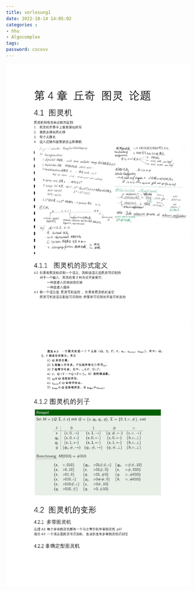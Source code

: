 ```yaml
---
title: vorlesung1
date: 2022-10-14 14:05:02
categories : 
- hhu
- Algocomplex
tags:
password: cocovv
---
```

![1](./60Turingmachine/60-%E5%9B%BE%E7%81%B5%E6%9C%BA_%E9%A1%B5%E9%9D%A2_1.jpg)
![2](./60Turingmachine/60-%E5%9B%BE%E7%81%B5%E6%9C%BA_%E9%A1%B5%E9%9D%A2_2.jpg)